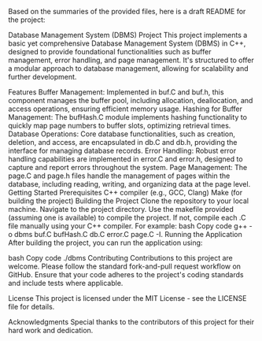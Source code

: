 
Based on the summaries of the provided files, here is a draft README for the project:

Database Management System (DBMS) Project
This project implements a basic yet comprehensive Database Management System (DBMS) in C++, designed to provide foundational functionalities such as buffer management, error handling, and page management. It's structured to offer a modular approach to database management, allowing for scalability and further development.

Features
Buffer Management: Implemented in buf.C and buf.h, this component manages the buffer pool, including allocation, deallocation, and access operations, ensuring efficient memory usage.
Hashing for Buffer Management: The bufHash.C module implements hashing functionality to quickly map page numbers to buffer slots, optimizing retrieval times.
Database Operations: Core database functionalities, such as creation, deletion, and access, are encapsulated in db.C and db.h, providing the interface for managing database records.
Error Handling: Robust error handling capabilities are implemented in error.C and error.h, designed to capture and report errors throughout the system.
Page Management: The page.C and page.h files handle the management of pages within the database, including reading, writing, and organizing data at the page level.
Getting Started
Prerequisites
C++ compiler (e.g., GCC, Clang)
Make (for building the project)
Building the Project
Clone the repository to your local machine.
Navigate to the project directory.
Use the makefile provided (assuming one is available) to compile the project. If not, compile each .C file manually using your C++ compiler. For example:
bash
Copy code
g++ -o dbms buf.C bufHash.C db.C error.C page.C -I.
Running the Application
After building the project, you can run the application using:

bash
Copy code
./dbms
Contributing
Contributions to this project are welcome. Please follow the standard fork-and-pull request workflow on GitHub. Ensure that your code adheres to the project's coding standards and include tests where applicable.

License
This project is licensed under the MIT License - see the LICENSE file for details.

Acknowledgments
Special thanks to the contributors of this project for their hard work and dedication.

